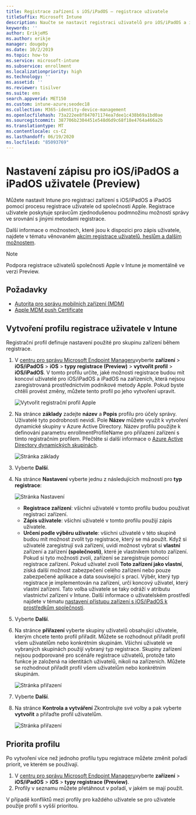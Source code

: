 ```yaml
---
title: Registrace zařízení s iOS/iPadOS – registrace uživatele
titleSuffix: Microsoft Intune
description: Naučte se nastavit registraci uživatelů pro iOS/iPadOS a iPadOS.
keywords: ''
author: ErikjeMS
ms.author: erikje
manager: dougeby
ms.date: 10/2/2019
ms.topic: how-to
ms.service: microsoft-intune
ms.subservice: enrollment
ms.localizationpriority: high
ms.technology: ''
ms.assetid: ''
ms.reviewer: tisilver
ms.suite: ems
search.appverid: MET150
ms.custom: intune-azure;seodec18
ms.collection: M365-identity-device-management
ms.openlocfilehash: 73a222ee8f847071174ea7dee1c438b69a1bd0ae
ms.sourcegitcommit: 387706b2304451e548d6d9c68f18e4764a466a2b
ms.translationtype: MT
ms.contentlocale: cs-CZ
ms.lasthandoff: 06/19/2020
ms.locfileid: "85093769"
---
```

# <a name="set-up-iosipados-and-ipados-user-enrollment-preview"></a>Nastavení zápisu pro iOS/iPadOS a iPadOS uživatele (Preview)

Můžete nastavit Intune pro registraci zařízení s iOS/iPadOS a iPadOS pomocí procesu registrace uživatele od společnosti Apple. Registrace uživatele poskytuje správcům zjednodušenou podmnožinu možností správy ve srovnání s jinými metodami registrace.

Další informace o možnostech, které jsou k dispozici pro zápis uživatele, najdete v tématu věnovaném [akcím registrace uživatelů, heslům a dalším možnostem](ios-user-enrollment-supported-actions.md).

> [!NOTE]
> Podpora registrace uživatelů společnosti Apple v Intune je momentálně ve verzi Preview.

## <a name="prerequisites"></a>Požadavky
- [Autorita pro správu mobilních zařízení (MDM)](../fundamentals/mdm-authority-set.md)
- [Apple MDM push Certificate](apple-mdm-push-certificate-get.md)

## <a name="create-a-user-enrollment-profile-in-intune"></a>Vytvoření profilu registrace uživatele v Intune

Registrační profil definuje nastavení použité pro skupinu zařízení během registrace. 

1. V [centru pro správu Microsoft Endpoint Manageru](https://go.microsoft.com/fwlink/?linkid=2109431)vyberte **zařízení**  >  **iOS/iPadOS**  >  **iOS**  >  **typy registrace (Preview)**  >  **vytvořit profil**  >  **iOS/iPadOS**. V tomto profilu určíte, jaké možnosti registrace budou mít koncoví uživatelé pro iOS/iPadOS a iPadOS na zařízeních, která nejsou zaregistrovaná prostřednictvím podnikové metody Apple. Pokud byste chtěli provést změny, můžete tento profil po jeho vytvoření upravit.

    ![Vytvořit registrační profil Apple](./media/ios-user-enrollment/create-profile.png)

2. Na stránce **základy** zadejte **název** a **Popis** profilu pro účely správy. Uživatelé tyto podrobnosti nevidí. Pole **Název** můžete využít k vytvoření dynamické skupiny v Azure Active Directory. Název profilu použijte k definování parametru enrollmentProfileName pro přiřazení zařízení s tímto registračním profilem. Přečtěte si další informace o [Azure Active Directory dynamických skupinách](https://docs.microsoft.com/azure/active-directory/active-directory-groups-dynamic-membership-azure-portal#rules-for-devices).

    ![Stránka základy](./media/ios-user-enrollment/basics-page.png)

3. Vyberte **Další**.

4. Na stránce **Nastavení** vyberte jednu z následujících možností pro **typ registrace**:

    ![Stránka Nastavení](./media/ios-user-enrollment/settings-page.png)

    - **Registrace zařízení**: všichni uživatelé v tomto profilu budou používat registraci zařízení.
    - **Zápis uživatele**: všichni uživatelé v tomto profilu použijí zápis uživatele.
    - **Určení podle výběru uživatele**: všichni uživatelé v této skupině budou mít možnost zvolit typ registrace, který se má použít. Když si uživatelé zaregistrují svá zařízení, uvidí možnost vybrat si **vlastní** zařízení a zařízení **(společnosti)**, které je vlastníkem tohoto zařízení. Pokud si tyto možnosti zvolí, zařízení se zaregistruje pomocí registrace zařízení. Pokud uživatel zvolí **Toto zařízení jako vlastní**, získá další možnost zabezpečení celého zařízení nebo pouze zabezpečené aplikace a data související s prací. Výběr, který typ registrace je implementován na zařízení, určí koncový uživatel, který vlastní zařízení. Tato volba uživatele se taky odráží v atributu vlastnictví zařízení v Intune. Další informace o uživatelském prostředí najdete v tématu [nastavení přístupu zařízení s iOS/iPadOS k prostředkům společnosti](https://docs.microsoft.com/mem/intune/user-help/enroll-your-device-in-intune-macos-cp).
    
5. Vyberte **Další**.

6. Na stránce **přiřazení** vyberte skupiny uživatelů obsahující uživatele, kterým chcete tento profil přiřadit. Můžete se rozhodnout přiřadit profil všem uživatelům nebo konkrétním skupinám. Všichni uživatelé ve vybraných skupinách použijí vybraný typ registrace. Skupiny zařízení nejsou podporované pro scénáře registrace uživatelů, protože tato funkce je založená na identitách uživatelů, nikoli na zařízeních. Můžete se rozhodnout přiřadit profil všem uživatelům nebo konkrétním skupinám.

    ![Stránka přiřazení](./media/ios-user-enrollment/assignments-page.png)

7. Vyberte **Další**.

8. Na stránce **Kontrola a vytváření** Zkontrolujte své volby a pak vyberte **vytvořit** a přiřaďte profil uživatelům.

    ![Stránka přiřazení](./media/ios-user-enrollment/assignments-page.png)


## <a name="profile-priority"></a>Priorita profilu

Po vytvoření více než jednoho profilu typu registrace můžete změnit pořadí priorit, ve kterém se používají.

1. V [centru pro správu Microsoft Endpoint Manageru](https://go.microsoft.com/fwlink/?linkid=2109431)vyberte **zařízení**  >  **iOS/iPadOS**  >  **iOS**  >  **typy registrace (Preview)**.
2. Profily v seznamu můžete přetáhnout v pořadí, v jakém se mají použít.

V případě konfliktů mezi profily pro každého uživatele se pro uživatele použije profil s vyšší prioritou.


